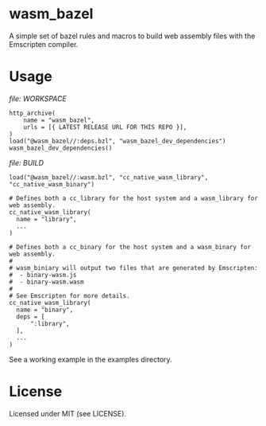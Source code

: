 # wasm_bazel

A simple set of bazel rules and macros to build web assembly files with the Emscripten compiler.

# Usage

_file: WORKSPACE_
```
http_archive(
    name = "wasm_bazel",
    urls = [{ LATEST RELEASE URL FOR THIS REPO }],
)
load("@wasm_bazel//:deps.bzl", "wasm_bazel_dev_dependencies")
wasm_bazel_dev_dependencies()
```

_file: BUILD_
```
load("@wasm_bazel//:wasm.bzl", "cc_native_wasm_library", "cc_native_wasm_binary")

# Defines both a cc_library for the host system and a wasm_library for web assembly.
cc_native_wasm_library(
  name = "library",
  ...
)

# Defines both a cc_binary for the host system and a wasm_binary for web assembly.
#
# wasm_biniary will output two files that are generated by Emscripten:
#  - binary-wasm.js
#  - binary-wasm.wasm
# 
# See Emscripten for more details.
cc_native_wasm_library(
  name = "binary",
  deps = [
      ":library",
  ],
  ...
)
```

See a working example in the examples directory.

# License

Licensed under MIT (see LICENSE).
